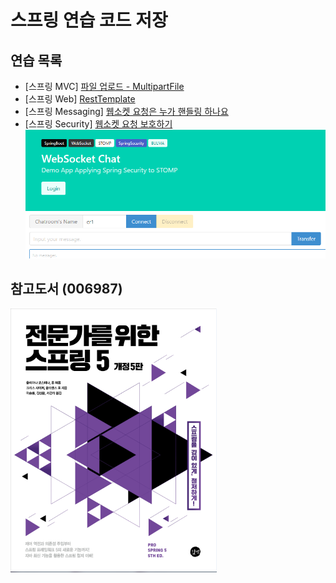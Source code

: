 # 스프링 연습 코드 저장

## 연습 목록
- [스프링 MVC] [파일 업로드 - MultipartFile](https://binchoo.tistory.com/44)
- [스프링 Web] [RestTemplate](https://binchoo.tistory.com/50)
- [스프링 Messaging] [웹소켓 요청은 누가 핸들링 하나요](https://binchoo.tistory.com/55)
- [스프링 Security] [웹소켓 요청 보호하기]()
  ![Demo App Cover](./document/images/websocket_security_demo.png)
## 참고도서 (006987) 

![전문가를 위한 스프링 5 Cover](./document/images/cover_front.png)
